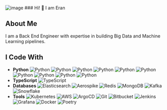 ![image](https://github.com/erannir1/erannir1/assets/63636856/8cca5bd9-5de5-430e-9617-a1887da6a535) ### Hi! 👋 I am Eran

## About Me

I am a Back End Engineer with expertise in building Big Data and Machine Learning pipelines.

## I Code With

- **Python** ![Python](https://img.shields.io/badge/-Flask-blue?logo=python&logoColor=white) ![Python](https://img.shields.io/badge/-Asyncio-blue?logo=python&logoColor=white) ![Python](https://img.shields.io/badge/-Multiprocessing-blue?logo=python&logoColor=white) ![Python](https://img.shields.io/badge/-Unit%20Testing-blue?logo=python&logoColor=white) ![Python](https://img.shields.io/badge/-Scikit--Learn-blue?logo=python&logoColor=white) ![Python](https://img.shields.io/badge/-TensorFlow-blue?logo=tensorflow&logoColor=white) ![Python](https://img.shields.io/badge/-Numpy-blue?logo=numpy&logoColor=white) ![Python](https://img.shields.io/badge/-Pandas-blue?logo=pandas&logoColor=white) ![Python](https://img.shields.io/badge/-Matplotlib-blue?logo=python&logoColor=white) ![Python](https://img.shields.io/badge/-Botocore-blue?logo=python&logoColor=white)
- **TypeScript** ![TypeScript](https://img.shields.io/badge/-NestJS-3178c6?logo=nestjs&logoColor=white)
- **Databases** ![Elasticsearch](https://img.shields.io/badge/-Elasticsearch-005571?logo=elasticsearch&logoColor=white) ![Aerospike](https://img.shields.io/badge/-Aerospike-1c75b7?logo=aerospike&logoColor=white) ![Redis](https://img.shields.io/badge/-Redis-d82c20?logo=redis&logoColor=white) ![MongoDB](https://img.shields.io/badge/-MongoDB-13aa52?logo=mongodb&logoColor=white) ![Kafka](https://img.shields.io/badge/-Kafka-231f20?logo=apache-kafka&logoColor=white) ![Snowflake](https://img.shields.io/badge/-Snowflake-5696c7?logo=snowflake&logoColor=white)
- **Tools** ![Kubernetes](https://img.shields.io/badge/-Kubernetes-326ce5?logo=kubernetes&logoColor=white) ![AWS](https://img.shields.io/badge/-AWS-232f3e?logo=amazon-aws&logoColor=white) ![ArgoCD](https://img.shields.io/badge/-ArgoCD-2b6be6?logo=argo&logoColor=white) ![Git](https://img.shields.io/badge/-Git-f05032?logo=git&logoColor=white) ![Bitbucket](https://img.shields.io/badge/-Bitbucket-0052cc?logo=bitbucket&logoColor=white) ![Jenkins](https://img.shields.io/badge/-Jenkins-d33833?logo=jenkins&logoColor=white) ![Grafana](https://img.shields.io/badge/-Grafana-f46800?logo=grafana&logoColor=white) ![Docker](https://img.shields.io/badge/-Docker-2496ed?logo=docker&logoColor=white) ![Poetry](https://img.shields.io/badge/-Poetry-5037b5?logo=python&logoColor=white)
